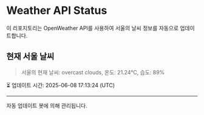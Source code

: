 
# Weather API Status

이 리포지토리는 OpenWeather API를 사용하여 서울의 날씨 정보를 자동으로 업데이트합니다.

## 현재 서울 날씨
> 서울의 현재 날씨: overcast clouds, 온도: 21.24°C, 습도: 89%

⏳ 업데이트 시간: 2025-06-08 17:13:24 (UTC)

---
자동 업데이트 봇에 의해 관리됩니다.
